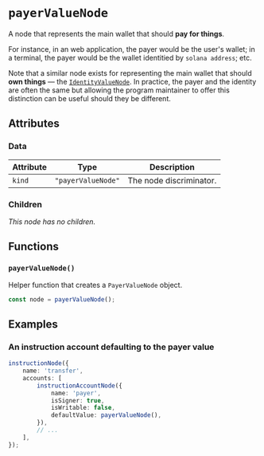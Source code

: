 # `payerValueNode`

A node that represents the main wallet that should **pay for things**.

For instance, in an web application, the payer would be the user's wallet; in a terminal, the payer would be the wallet identitied by `solana address`; etc.

Note that a similar node exists for representing the main wallet that should **own things** — the [`IdentityValueNode`](./IdentityValueNode.md). In practice, the payer and the identity are often the same but allowing the program maintainer to offer this distinction can be useful should they be different.

## Attributes

### Data

| Attribute | Type               | Description             |
| --------- | ------------------ | ----------------------- |
| `kind`    | `"payerValueNode"` | The node discriminator. |

### Children

_This node has no children._

## Functions

### `payerValueNode()`

Helper function that creates a `PayerValueNode` object.

```ts
const node = payerValueNode();
```

## Examples

### An instruction account defaulting to the payer value

```ts
instructionNode({
    name: 'transfer',
    accounts: [
        instructionAccountNode({
            name: 'payer',
            isSigner: true,
            isWritable: false,
            defaultValue: payerValueNode(),
        }),
        // ...
    ],
});
```
